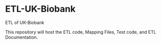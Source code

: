 # ETL-UK-Biobank
ETL of UK-Biobank

This repository will host the ETL code, Mapping Files, Test code, and ETL Documentation.
